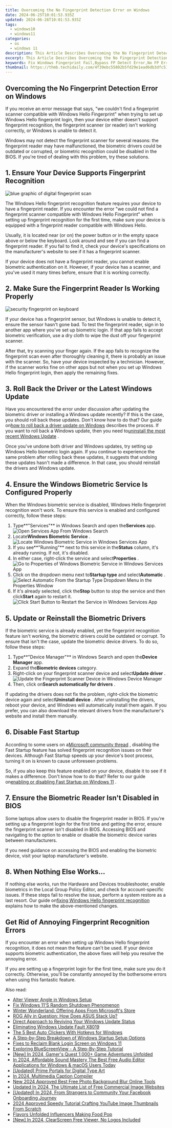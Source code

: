 ```yaml
---
title: Overcoming the No Fingerprint Detection Error on Windows
date: 2024-06-25T10:01:53.935Z
updated: 2024-06-26T10:01:53.935Z
tags:
  - windows10
  - windows11
categories:
  - os
  - windows 11
description: This Article Describes Overcoming the No Fingerprint Detection Error on Windows
excerpt: This Article Describes Overcoming the No Fingerprint Detection Error on Windows
keywords: Fix Windows Fingerprint Fail,Bypass FP Detect Error,No FP Error Solutions,Unlock Windows FP Access,Win FP Detection Trick,Correcting FP Recognition,Bypass FP System Errors
thumbnail: https://thmb.techidaily.com/4f39ebc55802b5fd29e1ead6db3dfc5174731a378a897f2615b5059637faad66.png
---
```


## Overcoming the No Fingerprint Detection Error on Windows

 If you receive an error message that says, "we couldn't find a fingerprint scanner compatible with Windows Hello Fingerprint" when trying to set up Windows Hello fingerprint login, then your device either doesn't support fingerprint recognition, the fingerprint scanner (or reader) isn't working correctly, or Windows is unable to detect it.

 Windows may not detect the fingerprint scanner for several reasons: the fingerprint reader may have malfunctioned, the biometric drivers could be outdated or corrupted, or biometric recognition could be disabled in the BIOS. If you're tired of dealing with this problem, try these solutions.

## 1\. Ensure Your Device Supports Fingerprint Recognition

![blue graphic of digital fingerprint scan](https://static1.makeuseofimages.com/wordpress/wp-content/uploads/2023/02/blue-finger-scan.jpg)

 The Windows Hello fingerprint recognition feature requires your device to have a fingerprint reader. If you encounter the error "we could not find a fingerprint scanner compatible with Windows Hello Fingerprint" when setting up fingerprint recognition for the first time, make sure your device is equipped with a fingerprint reader compatible with Windows Hello.

 Usually, it is located near (or on) the power button or in the empty space above or below the keyboard. Look around and see if you can find a fingerprint reader. If you fail to find it, check your device's specifications on the manufacturer's website to see if it has a fingerprint scanner.

 If your device does not have a fingerprint reader, you cannot enable biometric authentication on it. However, if your device has a scanner, and you've used it many times before, ensure that it is working correctly.

## 2\. Make Sure the Fingerprint Reader Is Working Properly

![security fingerprint on keyboard](https://static1.makeuseofimages.com/wordpress/wp-content/uploads/2023/02/data-1590455_1920-1.jpg)

 If your device has a fingerprint sensor, but Windows is unable to detect it, ensure the sensor hasn't gone bad. To test the fingerprint reader, sign in to another app where you've set up biometric login. If that app fails to accept biometric verification, use a dry cloth to wipe the dust off your fingerprint scanner.

 After that, try scanning your finger again. If the app fails to recognize the fingerprint scan even after thoroughly cleaning it, there is probably an issue with the scanner. So, have your device inspected by a technician. However, if the scanner works fine on other apps but not when you set up Windows Hello fingerprint login, then apply the remaining fixes.

## 3\. Roll Back the Driver or the Latest Windows Update

 Have you encountered the error under discussion after updating the biometric driver or installing a Windows update recently? If this is the case, you should roll back these updates. Don't know how to do that? Our guide on[how to roll back a driver update on Windows](https://www.makeuseof.com/how-to-roll-back-a-driver-in-windows-10/) describes the process. If you want to roll back a Windows update, then you need to[uninstall the most recent Windows Update](https://www.makeuseof.com/manually-uninstall-windows-10-updates/) .

 Once you've undone both driver and Windows updates, try setting up Windows Hello biometric login again. If you continue to experience the same problem after rolling back these updates, it suggests that undoing these updates hasn't made a difference. In that case, you should reinstall the drivers and Windows update.

## 4\. Ensure the Windows Biometric Service Is Configured Properly

 When the Windows biometric service is disabled, Windows Hello fingerprint recognition won't work. To ensure this service is enabled and configured correctly, follow these steps:

1. Type**"Services"** in Windows Search and open the**Services** app.  
![Open Services App From Windows Search](https://static1.makeuseofimages.com/wordpress/wp-content/uploads/2023/03/1-open-services-app-from-windows-search.jpg)
2. Locate**Windows Biometric Service** .  
![Locate Windows Biometric Service in Windows Services App](https://static1.makeuseofimages.com/wordpress/wp-content/uploads/2023/03/2-locate-windows-biometric-service-in-windows-services-app.jpg)
3. If you see**"Running"** next to this service in the**Status** column, it's already running. If not, it's disabled.
4. In either case, right-click the service and select**Properties** .  
![Go to Properties of Windows Biometric Service in Windows Services App](https://static1.makeuseofimages.com/wordpress/wp-content/uploads/2023/03/3-go-to-properties-of-windows-biometric-service-in-windows-services-app.jpg)
5. Click on the dropdown menu next to**Startup type** and select**Automatic** .  
![Select Automatic From the Startup Type Dropdown Menu in the Properties Window](https://static1.makeuseofimages.com/wordpress/wp-content/uploads/2023/03/4-select-automatic-from-the-startup-type-dropdown-menu-in-the-properties-window.jpg)
6. If it's already selected, click the**Stop** button to stop the service and then click**Start** again to restart it.  
![Click Start Button to Restart the Service in Windows Services App](https://static1.makeuseofimages.com/wordpress/wp-content/uploads/2023/03/5-click-start-button-to-restart-the-service-in-windows-services-app.jpg)

## 5\. Update or Reinstall the Biometric Drivers

 If the biometric service is already enabled, yet the fingerprint recognition feature isn't working, the biometric drivers could be outdated or corrupt. To ensure that isn't the case, update the biometric device drivers. To do so, follow these steps:

1. Type**"Device Manager"** in Windows Search and open the**Device Manager** app.
2. Expand the**Biometric devices** category.
3. Right-click on your fingerprint scanner device and select**Update driver** .  
![Update the Fingerprint Scanner Device in Windows Device Manager](https://static1.makeuseofimages.com/wordpress/wp-content/uploads/2023/03/6-update-the-fingerprint-scanner-device-in-windows-device-manager.jpg)
4. Then, click on**Search automatically for drivers** .

 If updating the drivers does not fix the problem, right-click the biometric device again and select**Uninstall device** . After uninstalling the drivers, reboot your device, and Windows will automatically install them again. If you prefer, you can also download the relevant drivers from the manufacturer's website and install them manually.

## 6\. Disable Fast Startup

 According to some users on a[Microsoft community thread](https://answers.microsoft.com/en-us/windows/forum/all/fingerprint-reader-not-working/95cc0aef-2822-4b51-9f77-8697e6ace897) , disabling the Fast Startup feature has solved fingerprint recognition issues on their devices. Although Fast Startup speeds up your device's boot process, turning it on is known to cause unforeseen problems.

 So, if you also keep this feature enabled on your device, disable it to see if it makes a difference. Don't know how to do that? Refer to our guide on[enabling or disabling Fast Startup on Windows 11](https://www.makeuseof.com/windows-11-turn-on-or-off-fast-startup/) .

## 7\. Ensure the Biometric Reader Isn't Disabled in BIOS

 Some laptops allow users to disable the fingerprint reader in BIOS. If you're setting up a fingerprint login for the first time and getting the error, ensure the fingerprint scanner isn't disabled in BIOS. Accessing BIOS and navigating to the option to enable or disable the biometric device varies between manufacturers.

 If you need guidance on accessing the BIOS and enabling the biometric device, visit your laptop manufacturer's website.

## 8\. When Nothing Else Works…

 If nothing else works, run the Hardware and Devices troubleshooter, enable biometrics in the Local Group Policy Editor, and check for account-specific issues. If these steps fail to resolve the issue, perform a system restore as a last resort. Our guide on[fixing Windows Hello fingerprint recognition](https://www.makeuseof.com/windows-hello-fingerprint-not-working/) explains how to make the above-mentioned changes.

## Get Rid of Annoying Fingerprint Recognition Errors

 If you encounter an error when setting up Windows Hello fingerprint recognition, it does not mean the feature can't be used. If your device supports biometric authentication, the above fixes will help you resolve the annoying error.

 If you are setting up a fingerprint login for the first time, make sure you do it correctly. Otherwise, you'll be constantly annoyed by the bothersome errors when using this fantastic feature.


<ins class="adsbygoogle"
     style="display:block"
     data-ad-format="autorelaxed"
     data-ad-client="ca-pub-7571918770474297"
     data-ad-slot="1223367746"></ins>



<ins class="adsbygoogle"
     style="display:block"
     data-ad-client="ca-pub-7571918770474297"
     data-ad-slot="8358498916"
     data-ad-format="auto"
     data-full-width-responsive="true"></ins>

<span class="atpl-alsoreadstyle">Also read:</span>
<div><ul>
<li><a href="https://win11.techidaily.com/alter-viewer-angle-in-windows-setup/"><u>Alter Viewer Angle in Windows Setup</u></a></li>
<li><a href="https://win11.techidaily.com/fix-windows-11s-random-shutdown-phenomenon/"><u>Fix Windows 11'S Random Shutdown Phenomenon</u></a></li>
<li><a href="https://win11.techidaily.com/winter-wonderland-offering-apps-from-microsofts-store/"><u>Winter Wonderland: Offering Apps From Microsoft's Store</u></a></li>
<li><a href="https://win11.techidaily.com/rog-ally-in-question-how-does-asus-stack-up/"><u>ROG Ally in Question: How Does ASUS Stack Up?</u></a></li>
<li><a href="https://win11.techidaily.com/direct-approach-to-reviving-your-windows-update-status/"><u>Direct Approach to Reviving Your Windows Update Status</u></a></li>
<li><a href="https://win11.techidaily.com/eliminating-windows-update-fault-x8019/"><u>Eliminating Windows Update Fault X8019</u></a></li>
<li><a href="https://win11.techidaily.com/the-5-best-auto-clickers-with-hotkeys-for-windows/"><u>The 5 Best Auto Clickers With Hotkeys for Windows</u></a></li>
<li><a href="https://win11.techidaily.com/a-step-by-step-breakdown-of-windows-startup-setup-options/"><u>A Step-by-Step Breakdown of Windows Startup Setup Options</u></a></li>
<li><a href="https://win11.techidaily.com/fixes-to-reclaim-blank-login-screen-on-windows-11/"><u>Fixes to Reclaim Blank Login Screen on Windows 11</u></a></li>
<li><a href="https://win11.techidaily.com/exploring-bluescreenview-a-step-by-step-tutorial/"><u>Exploring BlueScreenView - A Step-By-Step Tutorial</u></a></li>
<li><a href="https://eaxpv-info.techidaily.com/new-in-2024-gamers-quest-1000plus-game-adventures-unfolded/"><u>[New] In 2024, Gamer's Quest  1,000+ Game Adventures Unfolded</u></a></li>
<li><a href="https://sound-optimizing.techidaily.com/in-2024-affordable-sound-mastery-the-best-free-audio-editor-applications-for-windows-and-macos-users-today/"><u>In 2024, Affordable Sound Mastery The Best Free Audio Editor Applications for Windows & macOS Users Today</u></a></li>
<li><a href="https://extra-skills.techidaily.com/updated-prime-portals-for-digital-type-art/"><u>[Updated] Prime Portals for Digital Type Art</u></a></li>
<li><a href="https://youtube-stream.techidaily.com/in-2024-multimedia-caption-compiler/"><u>In 2024, Multimedia Caption Compiler</u></a></li>
<li><a href="https://video-content-creator.techidaily.com/new-2024-approved-best-free-photo-background-blur-online-tools/"><u>New 2024 Approved Best Free Photo Background Blur Online Tools</u></a></li>
<li><a href="https://ai-video-apps.techidaily.com/updated-in-2024-the-ultimate-list-of-free-commercial-image-websites/"><u>Updated In 2024, The Ultimate List of Free Commercial Image Websites</u></a></li>
<li><a href="https://facebook-video-recording.techidaily.com/updated-in-2024-from-strangers-to-community-your-facebook-onboarding-journey/"><u>[Updated] In 2024, From Strangers to Community  Your Facebook Onboarding Journey</u></a></li>
<li><a href="https://youtube-help.techidaily.com/2024-approved-speedy-tutorial-crafting-youtube-image-thumbnails-from-scratch/"><u>2024 Approved  Speedy Tutorial  Crafting YouTube Image Thumbnails From Scratch</u></a></li>
<li><a href="https://tiktok-videos.techidaily.com/flavors-unfolded-influencers-making-food-pop/"><u>Flavors Unfolded  Influencers Making Food Pop</u></a></li>
<li><a href="https://digital-screen-recording.techidaily.com/new-in-2024-clearscreen-free-viewer-no-logos-included/"><u>[New] In 2024, ClearScreen Free Viewer, No Logos Included</u></a></li>
</ul></div>
